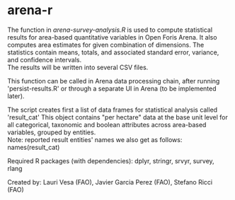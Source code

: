 # arena-r
  The function in _arena-survey-analysis.R_ is used to compute statistical results for area-based quantitative variables in Open Foris Arena.
  It also computes area estimates for given combination of dimensions. 
  The statistics contain means, totals, and associated standard error, variance, and confidence intervals.  
  The results will be written into several CSV files.
  
  This function can be called in Arena data processing chain, after running 'persist-results.R'
  or through a separate UI in Arena (to be implemented later).
   
  The script creates first a list of data frames for statistical analysis called 'result_cat' 
  This object contains "per hectare" data at the base unit level for all categorical, taxonomic and boolean attributes across area-based variables, grouped by entities.   
  Note: reported result entities' names we also get as follows: names(result_cat)
  
  Required R packages (with dependencies): dplyr, stringr, srvyr, survey, rlang
  
  Created by:   Lauri Vesa (FAO), Javier Garcia Perez (FAO), Stefano Ricci (FAO)
